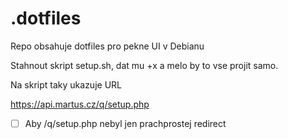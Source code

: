 # .dotfiles
Repo obsahuje dotfiles pro pekne UI v Debianu

Stahnout skript setup.sh, dat mu +x a melo by to vse projit samo.

Na skript taky ukazuje URL

https://api.martus.cz/q/setup.php
- [ ] Aby /q/setup.php nebyl jen prachprostej redirect
